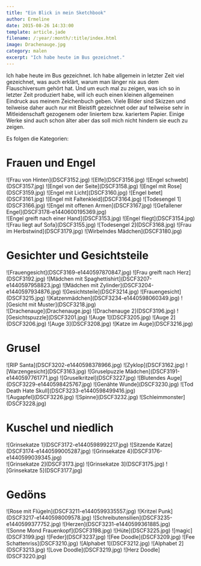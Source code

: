 ```yaml
---
title: "Ein Blick in mein Sketchbook"
author: Ermeline
date: 2015-08-26 14:33:00
template: article.jade
filename: /:year/:month/:title/index.html
image: Drachenauge.jpg
category: malen
excerpt: "Ich habe heute im Bus gezeichnet."
---
```


Ich habe heute im Bus gezeichnet. Ich habe allgemein in letzter Zeit viel gezeichnet, was auch erklärt, warum man länger nix aus dem Flauschiversum gehört hat. Und um euch mal zu zeigen, was ich so in letzter Zeit produziert habe, will ich euch einen kleinen allgemeinen Eindruck aus meinem Zeichenbuch geben. Viele Bilder sind Skizzen und teilweise daher auch nur mit Bleistift gezeichnet oder auf teilweise sehr in Mitleidenschaft gezogenem oder liniertem bzw. kariertem Papier. Einige Werke sind auch schon älter aber das soll mich nicht hindern sie euch zu zeigen.

Es folgen die Kategorien:


# Frauen und Engel

<div class="slideshow_portrait">
![Frau von Hinten](DSCF3152.jpg)
![Elfe](DSCF3156.jpg)
![Engel schwebt](DSCF3157.jpg)
![Engel von der Seite](DSCF3158.jpg)
![Engel mit Rose](DSCF3159.jpg)
![Engel mit Licht](DSCF3160.jpg)
![Engel betet](DSCF3161.jpg)
![Engel mit Faltenkleid](DSCF3164.jpg)
![Todesengel 1](DSCF3166.jpg)
![Engel mit offenen Armen](DSCF3167.jpg)
![Gefallener Engel](DSCF3178-e1440600195369.jpg)
</div>

<div class="slideshow_landscape">
![Engel greift nach einer Hand](DSCF3153.jpg)
![Engel fliegt](DSCF3154.jpg)
![Frau liegt auf Sofa](DSCF3155.jpg)
![Todesengel 2](DSCF3168.jpg)
![Frau im Herbstwind](DSCF3179.jpg)
![Wirbelndes Mädchen](DSCF3180.jpg)
</div>


# Gesichter und Gesichtsteile

<div class="slideshow_portrait">
![Frauengesicht](DSCF3169-e1440597870847.jpg)
![Frau greift nach Herz](DSCF3192.jpg)
![Mädchen mit Spaghettishirt](DSCF3207-e1440597958823.jpg)
![Mädchen mit Zylinder](DSCF3204-e1440597934876.jpg)
![Gesichtsteile](DSCF3214.jpg)
![Frauengesicht](DSCF3215.jpg)
![Katzenmädchen](DSCF3234-e1440598060349.jpg)
![Gesicht mit Muster](DSCF3218.jpg)
</div>

<div class="slideshow_landscape">
![Drachenauge](Drachenauge.jpg)
![Drachenauge 2](DSCF3196.jpg)
![Gesichtspuzzle](DSCF3201.jpg)
![Auge 1](DSCF3205.jpg)
![Auge 2](DSCF3206.jpg)
![Auge 3](DSCF3208.jpg)
![Katze im Auge](DSCF3216.jpg)
</div>


# Grusel

<div class="slideshow_portrait">
![RIP Santa](DSCF3202-e1440598378966.jpg)
![Zyklop](DSCF3162.jpg)
![Warzengesicht](DSCF3163.jpg)
![Gruselpuzzle Mädchen](DSCF3191-e1440597761771.jpg)
![Gruselkritzel](DSCF3227.jpg)
![Blutendes Auge](DSCF3229-e1440598425767.jpg)
![Genähte Wunde](DSCF3230.jpg)
![Tod Death Hate Skull](DSCF3233-e1440598499416.jpg)
</div>

<div class="slideshow_landscape">
![Augapfel](DSCF3226.jpg)
![Spinne](DSCF3232.jpg)
![Schleimmonster](DSCF3228.jpg)
</div>


# Kuschel und niedlich

<div class="slideshow_portrait">
![Grinsekatze 1](DSCF3172-e1440598992217.jpg)
![Sitzende Katze](DSCF3174-e1440599005287.jpg)
![Grinsekatze 4](DSCF3176-e1440599039345.jpg)
</div>

<div class="slideshow_landscape">
![Grinsekatze 2](DSCF3173.jpg)
![Grinsekatze 3](DSCF3175.jpg)
![Grinsekatze 5](DSCF3177.jpg)
</div>


# Gedöns

<div class="slideshow_portrait">
![Rose mit Flügeln](DSCF3211-e1440599335557.jpg)
![Kritzel Punk](DSCF3217-e1440598009578.jpg)
![Schreibutensilien](DSCF3235-e1440599377752.jpg)
![Herzen](DSCF3231-e1440599361885.jpg)
</div>

<div class="slideshow_landscape">
![Sonne Mond Frauenkopf](DSCF3198.jpg)
![Hüte](DSCF3225.jpg)
![magic](DSCF3199.jpg)
![Feder](DSCF3237.jpg)
![Fee Doodle](DSCF3209.jpg)
![Fee Schattenriss](DSCF3210.jpg)
![Alphabet 1](DSCF3212.jpg)
![Alphabet 2](DSCF3213.jpg)
![Love Doodle](DSCF3219.jpg)
![Herz Doodle](DSCF3220.jpg)
</div>

